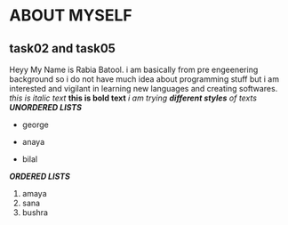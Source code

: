 # ABOUT MYSELF
## task02 and task05
Heyy My Name is Rabia Batool. 
i am basically from pre engeenering background so i do not have much idea about programming stuff but i am interested and vigilant in learning new languages and creating softwares.
*this is italic text*
**this is bold text**
*i am trying **different styles** of texts*
***UNORDERED LISTS***
 - george
 + anaya
 * bilal

***ORDERED LISTS***
1. amaya
3. sana
2. bushra
